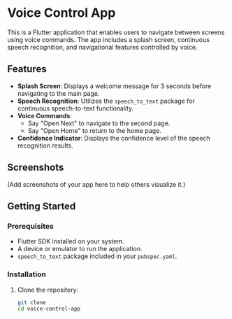 # Voice Control App

This is a Flutter application that enables users to navigate between screens using voice commands. The app includes a splash screen, continuous speech recognition, and navigational features controlled by voice.

## Features

- **Splash Screen**: Displays a welcome message for 3 seconds before navigating to the main page.
- **Speech Recognition**: Utilizes the `speech_to_text` package for continuous speech-to-text functionality.
- **Voice Commands**:
  - Say "Open Next" to navigate to the second page.
  - Say "Open Home" to return to the home page.
- **Confidence Indicator**: Displays the confidence level of the speech recognition results.

## Screenshots

(Add screenshots of your app here to help others visualize it.)

## Getting Started

### Prerequisites

- Flutter SDK installed on your system.
- A device or emulator to run the application.
- `speech_to_text` package included in your `pubspec.yaml`.

### Installation

1. Clone the repository:
   ```bash
   git clone
   cd voice-control-app
